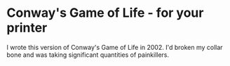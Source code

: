 # Conway's Game of Life - for your printer

I wrote this version of Conway's Game of Life in 2002.  I'd broken my collar bone and was taking significant quantities of painkillers.
